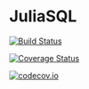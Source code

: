 # JuliaSQL

[![Build Status](https://travis-ci.org/eseunghwan/JuliaSQL.jl.svg?branch=master)](https://travis-ci.org/eseunghwan/JuliaSQL.jl)

[![Coverage Status](https://coveralls.io/repos/eseunghwan/JuliaSQL.jl/badge.svg?branch=master&service=github)](https://coveralls.io/github/eseunghwan/JuliaSQL.jl?branch=master)

[![codecov.io](http://codecov.io/github/eseunghwan/JuliaSQL.jl/coverage.svg?branch=master)](http://codecov.io/github/eseunghwan/JuliaSQL.jl?branch=master)
